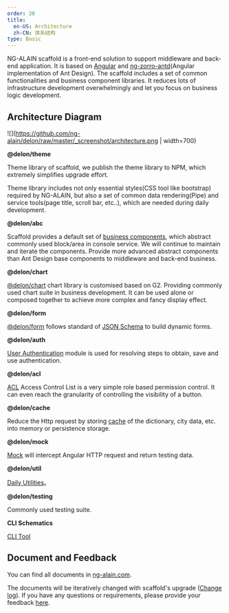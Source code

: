 ```yaml
---
order: 20
title:
  en-US: Architecture
  zh-CN: 体系结构
type: Basic
---
```


NG-ALAIN scaffold is a front-end solution to support middleware and back-end application. It is based on [Angular](https://angular.io/) and [ng-zorro-antd](https://ng.ant.design/docs/introduce/en)(Angular implementation of Ant Design). The scaffold includes a set of common functionalities and business component libraries. It reduces lots of infrastructure development overwhelmingly and let you focus on business logic development.

## Architecture Diagram

![](https://github.com/ng-alain/delon/raw/master/_screenshot/architecture.png | width=700)

**@delon/theme**

Theme library of scaffold, we publish the theme library to NPM, which extremely simplifies upgrade effort.

Theme library includes not only essential styles(CSS tool like bootstrap) required by NG-ALAIN, but also a set of common data rendering(Pipe) and service tools(page title, scroll bar, etc..), which are needed during daily development.

**@delon/abc**

Scaffold provides a default set of [business components](/components/), which abstract commonly used block/area in console service. We will continue to maintain and iterate the components. Provide more advanced abstract components than Ant Design base components to middleware and back-end business.

**@delon/chart**

[@delon/chart](/chart) chart library is customised based on G2. Providing commonly used chart suite in business development. It can be used alone or composed together to achieve more complex and fancy display effect.

**@delon/form**

[@delon/form](/form) follows standard of [JSON Schema](http://json-schema.org/) to build dynamic forms.

**@delon/auth**

[User Authentication](/auth) module is used for resolving steps to obtain, save and use authentication.

**@delon/acl**

[ACL](/acl) Access Control List is a very simple role based permission control. It can even reach the granularity of controlling the visibility of a button.

**@delon/cache**

Reduce the Http request by storing [cache](/cache) of the dictionary, city data, etc. into memory or persistence storage.

**@delon/mock**

[Mock](/mock) will intercept Angular HTTP request and return testing data.

**@delon/util**

[Daily Utilities](/util)。

**@delon/testing**

Commonly used testing suite.

**CLI Schematics**

[CLI Tool](/cli)

## Document and Feedback

You can find all documents in [ng-alain.com](https://ng-alain.com).

The documents will be iteratively changed with scaffold's upgrade ([Change log](https://github.com/ng-alain/ng-alain/releases)). If you have any questions or requirements, please provide your feedback [here](https://github.com/ng-alain/ng-alain/issues). 
